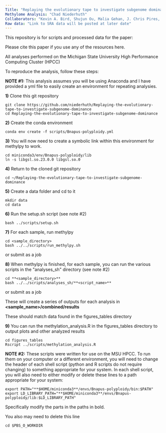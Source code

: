 ```yaml
---
Title: "Replaying the evolutionary tape to investigate subgenome dominance in allopolyploid _Brassica napus_"
Methylome Analysis: "Chad Niederhuth"
Collaborators: "Kevin A. Bird, Shujun Ou, Malia Gehan, J. Chris Pires, Zhiyong Xiong, Robert VanBuren Patrick P. Edger"
Raw data: "Link to SRA data will be posted at later date"
---
```

This repository is for scripts and processed data for the paper:

Please cite this paper if you use any of the resources here.  

All analyses performed on the Michigan State University High Performance Computing Cluster (HPCC)

To reproduce the analysis, follow these steps:

**NOTE #1:** This analysis assumes you will be using Anaconda and I have provided a yml file to easily create an environment for repeating analysies. 

**1)** Clone this git repository

```
git clone https://github.com/niederhuth/Replaying-the-evolutionary-tape-to-investigate-subgenome-dominance  
cd Replaying-the-evolutionary-tape-to-investigate-subgenome-dominance   
```

**2)** Create the conda environment

```
conda env create -f scripts/Bnapus-polyploidy.yml
```

**3)** You will now need to create a symbolic link within this environment for methylpy to work. 

```
cd miniconda3/env/Bnapus-polyploidy/lib  
ln -s libgsl.so.23.0.0 libgsl.so.0  
```

**4)** Return to the cloned git repository

```
cd ~/Replaying-the-evolutionary-tape-to-investigate-subgenome-dominance  
```

**5)** Create a data folder and cd to it

```
mkdir data
cd data
```

**6)** Run the setup.sh script (see note #2)

```
bash ../scripts/setup.sh
```

**7)** For each sample, run methylpy

```
cd <sample_directory>  
bash ../../scripts/run_methylpy.sh
```

or submit as a job

**8)** When methylpy is finished, for each sample, you can run the various scripts in the "analyses_sh" directory (see note #2)

```
cd **<sample_directory>**  
bash ../../scripts/analyses_sh/**<script_name>**  
```

or submit as a job

These will create a series of outputs for each analysis in __**<sample_name>**/combined/results__

These should match data found in the figures_tables directory

**9)** You can run the methylation_analysis.R in the figures_tables directory to output plots and other analyzed results

```
cd figures_tables  
Rscript ../scripts/methylation_analysis.R  
```

**NOTE #2:** These scripts were written for use on the MSU HPCC. To run them on your computer or a different environment, you will need to change the header of each shell script (python and R scripts do not require changing) to something appropriate for your system. In each shell script, you will also need to either modify or delete these lines to a path appropriate for your system:
```
export PATH="**$HOME/miniconda3**/envs/Bnapus-polyploidy/bin:$PATH" 
export LD_LIBRARY_PATH="**$HOME/miniconda3**/envs/Bnapus-polyploidy/lib:$LD_LIBRARY_PATH"
```
Specifically modify the parts in the paths in bold.

You also may need to delete this line

```
cd $PBS_O_WORKDIR
```



